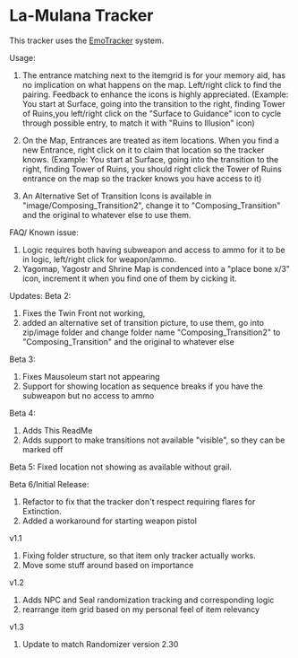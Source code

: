 # La-Mulana Tracker

This tracker uses the [EmoTracker](https://emotracker.net/) system.

Usage: 
1. The entrance matching next to the itemgrid is for your memory aid, has no implication on what happens on the map. Left/right click to find the pairing. Feedback to enhance the icons is highly appreciated.
(Example: You start at Surface, going into the transition to the right, finding Tower of Ruins,you left/right click on the "Surface to Guidance" icon to cycle through possible entry, to match it with "Ruins to Illusion" icon)

2. On the Map, Entrances are treated as item locations. When you find a new Entrance, right click on it to claim that location so the tracker knows. 
(Example: You start at Surface, going into the transition to the right, finding Tower of Ruins, you should right click the Tower of Ruins entrance on the map so the tracker knows you have access to it)

3. An Alternative Set of Transition Icons is available in "image/Composing_Transition2", change it to "Composing_Transition" and the original to whatever else to use them.

FAQ/ Known issue:
1. Logic requires both having subweapon and access to ammo for it to be in logic, left/right click for weapon/ammo.
2. Yagomap, Yagostr and Shrine Map is condenced into a "place bone x/3" icon, increment it when you find one of them by cicking it.

Updates: 
Beta 2:
1. Fixes the Twin Front not working, 
2. added an alternative set of transition picture, to use them, go into zip/image folder and change folder name "Composing_Transition2" to "Composing_Transition" and the original to whatever else

Beta 3:
1. Fixes Mausoleum start not appearing
2. Support for showing location as sequence breaks if you have the subweapon but no access to ammo 

Beta 4:
1. Adds This ReadMe
2. Adds support to make transitions not available "visible", so they can be marked off

Beta 5:
Fixed location not showing as available without grail.

Beta 6/Initial Release:
1. Refactor to fix that the tracker don't respect requiring flares for Extinction.
2. Added a workaround for starting weapon pistol

v1.1
1. Fixing folder structure, so that item only tracker actually works.
2. Move some stuff around based on importance

v1.2
1. Adds NPC and Seal randomization tracking and corresponding logic
2. rearrange item grid based on my personal feel of item relevancy

v1.3
1. Update to match Randomizer version 2.30